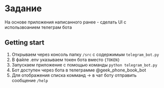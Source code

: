 # Задание

На основе приложения написанного ранее - сделать UI с использвоанием телеграм бота

## Getting start

1. Открываем через консоль папку `/src` с содержимым `telegram_bot.py`
2. В файле .env указываем токен бота вместо `{TOKEN}`
3. Запускаем приложение с помощью команды `python telegram_bot.py`
4. Бот доступен через бота в телеграмме @geek_phone_book_bot
5. Для отображения списка комманд -> в чат боту отправить сообщение `/help`